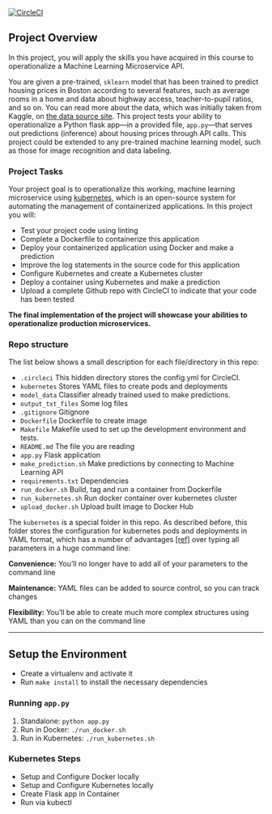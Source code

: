 [![CircleCI](https://circleci.com/gh/mliberato-devops/ml-microservice-api.svg?style=svg)](https://circleci.com/gh/mliberato-devops/ml-microservice-api)

## Project Overview

In this project, you will apply the skills you have acquired in this course to operationalize a Machine Learning Microservice API.

You are given a pre-trained, `sklearn` model that has been trained to predict housing prices in Boston according to several features, such as average rooms in a home and data about highway access, teacher-to-pupil ratios, and so on. You can read more about the data, which was initially taken from Kaggle, on [the data source site](https://www.kaggle.com/c/boston-housing). This project tests your ability to operationalize a Python flask app—in a provided file, `app.py`—that serves out predictions (inference) about housing prices through API calls. This project could be extended to any pre-trained machine learning model, such as those for image recognition and data labeling.

### Project Tasks

Your project goal is to operationalize this working, machine learning microservice using [kubernetes](https://kubernetes.io/), which is an open-source system for automating the management of containerized applications. In this project you will:
* Test your project code using linting
* Complete a Dockerfile to containerize this application
* Deploy your containerized application using Docker and make a prediction
* Improve the log statements in the source code for this application
* Configure Kubernetes and create a Kubernetes cluster
* Deploy a container using Kubernetes and make a prediction
* Upload a complete Github repo with CircleCI to indicate that your code has been tested

**The final implementation of the project will showcase your abilities to operationalize production microservices.**

### Repo structure
The list below shows a small description for each file/directory in this repo:

- `.circleci` This hidden directory stores the config.yml for CircleCI.
- `kubernetes` Stores YAML files to create pods and deployments
- `model_data` Classifier already trained used to make predictions.
- `output_txt_files` Some log files
- `.gitignore` Gitignore
- `Dockerfile` Dockerfile to create image
- `Makefile` Makefile used to set up the development environment and tests.
- `README.md` The file you are reading
- `app.py` Flask application
- `make_prediction.sh` Make predictions by connecting to Machine Learning API
- `requirements.txt` Dependencies
- `run_docker.sh` Build, tag and run a container from Dockerfile
- `run_kubernetes.sh` Run docker container over kubernetes cluster
- `upload_docker.sh` Upload built image to Docker Hub

The `kubernetes` is a special folder in this repo. As described before, this folder stores the configuration for kubernetes pods and deployments in YAML format, which has a number of advantages [[ref]](https://www.mirantis.com/blog/introduction-to-yaml-creating-a-kubernetes-deployment/) over typing all parameters in a huge command line:

**Convenience:** You’ll no longer have to add all of your parameters to the command line

**Maintenance:** YAML files can be added to source control, so you can track changes

**Flexibility:** You’ll be able to create much more complex structures using YAML than you can on the command line

---

## Setup the Environment

* Create a virtualenv and activate it
* Run `make install` to install the necessary dependencies

### Running `app.py`

1. Standalone:  `python app.py`
2. Run in Docker:  `./run_docker.sh`
3. Run in Kubernetes:  `./run_kubernetes.sh`

### Kubernetes Steps

* Setup and Configure Docker locally
* Setup and Configure Kubernetes locally
* Create Flask app in Container
* Run via kubectl

